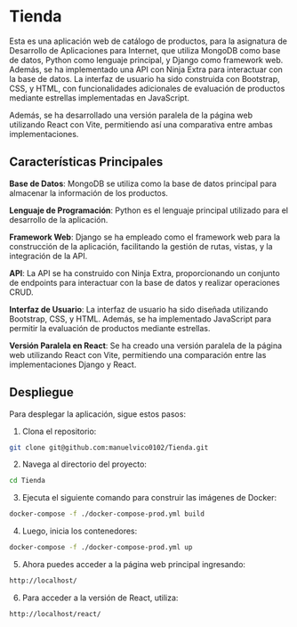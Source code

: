 # Tienda
Esta es una aplicación web de catálogo de productos, para la asignatura de Desarrollo de Aplicaciones para Internet, que utiliza MongoDB como base de datos, Python como lenguaje principal, y Django como framework web. Además, se ha implementado una API con Ninja Extra para interactuar con la base de datos. La interfaz de usuario ha sido construida con Bootstrap, CSS, y HTML, con funcionalidades adicionales de evaluación de productos mediante estrellas implementadas en JavaScript.

Además, se ha desarrollado una versión paralela de la página web utilizando React con Vite, permitiendo así una comparativa entre ambas implementaciones.

## Características Principales
**Base de Datos**: MongoDB se utiliza como la base de datos principal para almacenar la información de los productos.

**Lenguaje de Programación**: Python es el lenguaje principal utilizado para el desarrollo de la aplicación.

**Framework Web**: Django se ha empleado como el framework web para la construcción de la aplicación, facilitando la gestión de rutas, vistas, y la integración de la API.

**API**: La API se ha construido con Ninja Extra, proporcionando un conjunto de endpoints para interactuar con la base de datos y realizar operaciones CRUD.

**Interfaz de Usuario**: La interfaz de usuario ha sido diseñada utilizando Bootstrap, CSS, y HTML. Además, se ha implementado JavaScript para permitir la evaluación de productos mediante estrellas.

**Versión Paralela en React**: Se ha creado una versión paralela de la página web utilizando React con Vite, permitiendo una comparación entre las implementaciones Django y React.

## Despliegue

Para desplegar la aplicación, sigue estos pasos:

1. Clona el repositorio:

```bash
git clone git@github.com:manuelvico0102/Tienda.git
```

2. Navega al directorio del proyecto:

```bash
cd Tienda
```

3. Ejecuta el siguiente comando para construir las imágenes de Docker:

```bash
docker-compose -f ./docker-compose-prod.yml build
```

4. Luego, inicia los contenedores:

```bash
docker-compose -f ./docker-compose-prod.yml up
```

5. Ahora puedes acceder a la página web principal ingresando:

```bash
http://localhost/
```

6. Para acceder a la versión de React, utiliza:

```bash
http://localhost/react/
```
